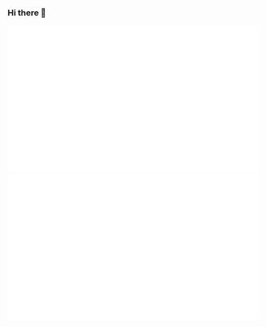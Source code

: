 ### Hi there 👋

![](https://raw.githubusercontent.com/eugenetayyj/github-stats/master/generated/overview.svg#gh-dark-mode-only)
![](https://raw.githubusercontent.com/eugenetayyj/github-stats/master/generated/overview.svg#gh-light-mode-only)

<!--
**eugenetayyj/eugenetayyj** is a ✨ _special_ ✨ repository because its `README.md` (this file) appears on your GitHub profile.

Here are some ideas to get you started:

- 🔭 I’m currently working on ...
- 🌱 I’m currently learning ...
- 👯 I’m looking to collaborate on ...
- 🤔 I’m looking for help with ...
- 💬 Ask me about ...
- 📫 How to reach me: ...
- 😄 Pronouns: ...
- ⚡ Fun fact: ...
-->
